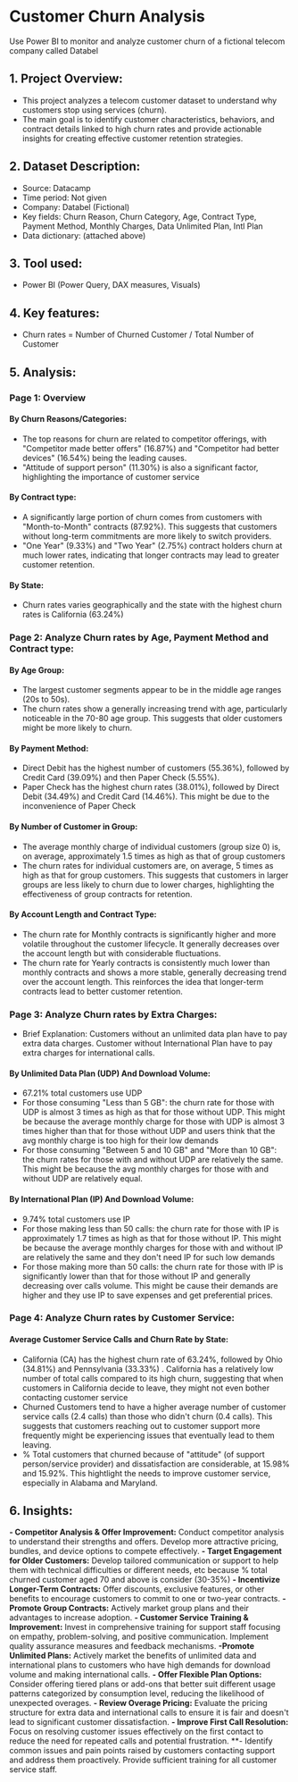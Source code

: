 # Customer Churn Analysis
Use Power BI to monitor and analyze customer churn of a fictional telecom company called Databel
## 1. Project Overview:
- This project analyzes a telecom customer dataset to understand why customers stop using services (churn).
- The main goal is to identify customer characteristics, behaviors, and contract details linked to high churn rates and provide actionable insights for creating effective customer retention strategies.
## 2. Dataset Description:
- Source: Datacamp
- Time period: Not given
- Company: Databel (Fictional)
- Key fields: Churn Reason, Churn Category, Age, Contract Type, Payment Method, Monthly Charges, Data Unlimited Plan, Intl Plan
- Data dictionary: (attached above)
## 3. Tool used:
- Power BI (Power Query, DAX measures, Visuals)
## 4. Key features:
- Churn rates = Number of Churned Customer / Total Number of Customer
## 5. Analysis:
### Page 1: Overview
#### By Churn Reasons/Categories:
- The top reasons for churn are related to competitor offerings, with "Competitor made better offers" (16.87%) and "Competitor had better devices" (16.54%) being the leading causes.
- "Attitude of support person" (11.30%) is also a significant factor, highlighting the importance of customer service<br>
#### By Contract type:
- A significantly large portion of churn comes from customers with "Month-to-Month" contracts (87.92%). This suggests that customers without long-term commitments are more likely to switch providers.
- "One Year" (9.33%) and "Two Year" (2.75%) contract holders churn at much lower rates, indicating that longer contracts may lead to greater customer retention.<br>
#### By State:
- Churn rates varies geographically and the state with the highest churn rates is California (63.24%)
### Page 2: Analyze Churn rates by Age, Payment Method and Contract type:
#### By Age Group:
- The largest customer segments appear to be in the middle age ranges (20s to 50s).
- The churn rates show a generally increasing trend with age, particularly noticeable in the 70-80 age group. This suggests that older customers might be more likely to churn.
#### By Payment Method:
- Direct Debit has the highest number of customers (55.36%), followed by Credit Card (39.09%) and then Paper Check (5.55%).
- Paper Check has the highest churn rates (38.01%), followed by Direct Debit (34.49%) and Credit Card (14.46%). This might be due to the inconvenience of Paper Check
#### By Number of Customer in Group:
- The average monthly charge of individual customers (group size 0) is, on average, approximately 1.5 times as high as that of group customers
- The churn rates for individual customers are, on average, 5 times as high as that for group customers. This suggests that customers in larger groups are less likely to churn due to lower charges, highlighting the effectiveness of group contracts for retention.
#### By Account Length and Contract Type:
- The churn rate for Monthly contracts is significantly higher and more volatile throughout the customer lifecycle. It generally decreases over the account length but with considerable fluctuations.
- The churn rate for Yearly contracts is consistently much lower than monthly contracts and shows a more stable, generally decreasing trend over the account length. This reinforces the idea that longer-term contracts lead to better customer retention.
### Page 3: Analyze Churn rates by Extra Charges:
- Brief Explanation: Customers without an unlimited data plan have to pay extra data charges. Customer without International Plan have to pay extra charges for international calls.
#### By Unlimited Data Plan (UDP) And Download Volume:
- 67.21% total customers use UDP
- For those consuming "Less than 5 GB": the churn rate for those with UDP is almost 3 times as high as that for those without UDP. This might be because the average monthly charge for those with UDP is almost 3 times higher than that for those without UDP and users think that the avg monthly charge is too high for their low demands
- For those consuming "Between 5 and 10 GB" and "More than 10 GB": the churn rates for those with and without UDP are relatively the same. This might be because the avg monthly charges for those with and without UDP are relatively equal.
#### By International Plan (IP) And Download Volume:
- 9.74% total customers use IP
- For those making less than 50 calls: the churn rate for those with IP is approximately 1.7 times as high as that for those without IP. This might be because the average monthly charges for those with and without IP are relatively the same and they don't need IP for such low demands
- For those making more than 50 calls: the churn rate for those with IP is significantly lower than that for those without IP and generally decreasing over calls volume. This might be cause their demands are higher and they use IP to save expenses and get preferential prices.
### Page 4: Analyze Churn rates by Customer Service:
#### Average Customer Service Calls and Churn Rate by State:
- California (CA) has the highest churn rate of 63.24%, followed by Ohio (34.81%) and Pennsylvania (33.33%) . California has a relatively low number of total calls compared to its high churn, suggesting that when customers in California decide to leave, they might not even bother contacting customer service 
- Churned Customers tend to have a higher average number of customer service calls (2.4 calls) than those who didn't churn (0.4 calls). This suggests that customers reaching out to customer support more frequently might be experiencing issues that eventually lead to them leaving.
- % Total customers that churned because of "attitude" (of support person/service provider) and dissatisfaction are considerable, at 15.98% and 15.92%. This hightlight the needs to improve customer service, especially in Alabama and Maryland.
## 6. Insights:
**- Competitor Analysis & Offer Improvement:** Conduct competitor analysis to understand their strengths and offers. Develop more attractive pricing, bundles, and device options to compete effectively.
**- Target Engagement for Older Customers:** Develop tailored communication or support to help them with technical difficulties or different needs, etc because % total churned customer aged 70 and above is consider (30-35%)
**- Incentivize Longer-Term Contracts:** Offer discounts, exclusive features, or other benefits to encourage customers to commit to one or two-year contracts.
**- Promote Group Contracts:** Actively market group plans and their advantages to increase adoption.
**- Customer Service Training & Improvement:** Invest in comprehensive training for support staff focusing on empathy, problem-solving, and positive communication. Implement quality assurance measures and feedback mechanisms.
**-Promote Unlimited Plans:** Actively market the benefits of unlimited data and international plans to customers who have high demands for download volume and making international calls.
**- Offer Flexible Plan Options:** Consider offering tiered plans or add-ons that better suit different usage patterns categorized by consumption level, reducing the likelihood of unexpected overages.
**- Review Overage Pricing:** Evaluate the pricing structure for extra data and international calls to ensure it is fair and doesn't lead to significant customer dissatisfaction.
**- Improve First Call Resolution:** Focus on resolving customer issues effectively on the first contact to reduce the need for repeated calls and potential frustration.
**- Identify common issues and pain points raised by customers contacting support and address them proactively. Provide sufficient training for all customer service staff. 



